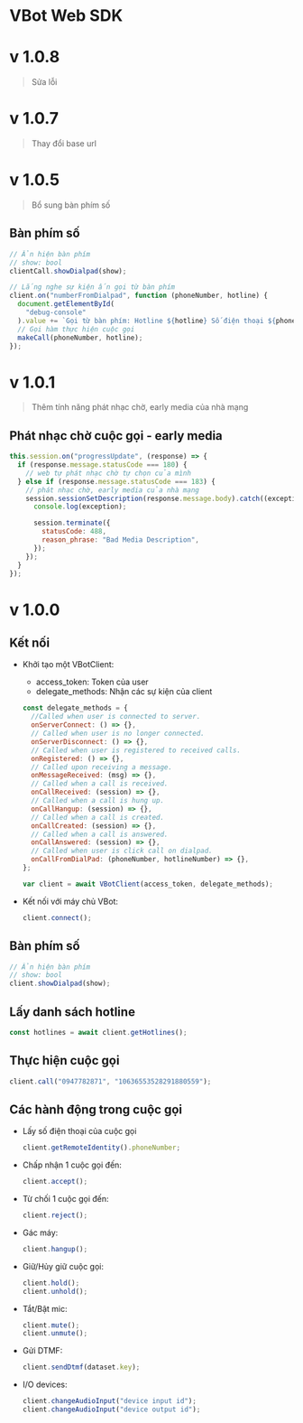 # VBot Web SDK

# v 1.0.8

> Sửa lỗi

# v 1.0.7

> Thay đổi base url

# v 1.0.5

> Bổ sung bàn phím số

## Bàn phím số

```jsx
// Ẩn hiện bàn phím
// show: bool
clientCall.showDialpad(show);

// Lắng nghe sự kiện ấn gọi từ bàn phím
client.on("numberFromDialpad", function (phoneNumber, hotline) {
  document.getElementById(
    "debug-console"
  ).value += `Gọi từ bàn phím: Hotline ${hotline} Số điện thoại ${phoneNumber}\n`;
  // Gọi hàm thực hiện cuộc gọi
  makeCall(phoneNumber, hotline);
});
```

# v 1.0.1

> Thêm tính năng phát nhạc chờ, early media của nhà mạng

## Phát nhạc chờ cuộc gọi - early media

```jsx
this.session.on("progressUpdate", (response) => {
  if (response.message.statusCode === 180) {
    // web tự phát nhạc chờ tự chọn của mình
  } else if (response.message.statusCode === 183) {
    // phát nhạc chờ, early media của nhà mạng
    session.sessionSetDescription(response.message.body).catch((exception) => {
      console.log(exception);

      session.terminate({
        statusCode: 488,
        reason_phrase: "Bad Media Description",
      });
    });
  }
});
```

# v 1.0.0

## Kết nối

- Khởi tạo một VBotClient:

  - access_token: Token của user
  - delegate_methods: Nhận các sự kiện của client

  ```jsx
  const delegate_methods = {
    //Called when user is connected to server.
    onServerConnect: () => {},
    // Called when user is no longer connected.
    onServerDisconnect: () => {},
    // Called when user is registered to received calls.
    onRegistered: () => {},
    // Called upon receiving a message.
    onMessageReceived: (msg) => {},
    // Called when a call is received.
    onCallReceived: (session) => {},
    // Called when a call is hung up.
    onCallHangup: (session) => {},
    // Called when a call is created.
    onCallCreated: (session) => {},
    // Called when a call is answered.
    onCallAnswered: (session) => {},
    // Called when user is click call on dialpad.
    onCallFromDialPad: (phoneNumber, hotlineNumber) => {},
  };

  var client = await VBotClient(access_token, delegate_methods);
  ```

- Kết nối với máy chủ VBot:
  ```jsx
  client.connect();
  ```

## Bàn phím số

```jsx
// Ẩn hiện bàn phím
// show: bool
client.showDialpad(show);
```

## Lấy danh sách hotline

```jsx
const hotlines = await client.getHotlines();
```

## Thực hiện cuộc gọi

```jsx
client.call("0947782871", "10636553528291880559");
```

## Các hành động trong cuộc gọi

- Lấy số điện thoại của cuộc gọi
  ```jsx
  client.getRemoteIdentity().phoneNumber;
  ```
- Chấp nhận 1 cuộc gọi đến:
  ```jsx
  client.accept();
  ```
- Từ chối 1 cuộc gọi đến:
  ```jsx
  client.reject();
  ```
- Gác máy:
  ```jsx
  client.hangup();
  ```
- Giữ/Hủy giữ cuộc gọi:
  ```jsx
  client.hold();
  client.unhold();
  ```
- Tắt/Bật mic:
  ```jsx
  client.mute();
  client.unmute();
  ```
- Gửi DTMF:
  ```jsx
  client.sendDtmf(dataset.key);
  ```
- I/O devices:
  ```jsx
  client.changeAudioInput("device input id");
  client.changeAudioInput("device output id");
  ```
